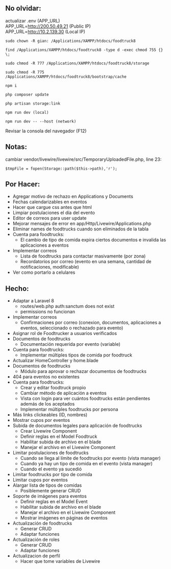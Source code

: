 ## No olvidar:
actualizar .env (APP_URL)  
    APP_URL=http://200.50.49.21 (Public IP)  
    APP_URL=http://10.2.139.30 (Local IP)  

```
sudo chown -R gian: /Applications/XAMPP/htdocs/foodtruck8
```
```
find /Applications/XAMPP/htdocs/foodtruck8 -type d -exec chmod 755 {} \;
```
```
sudo chmod -R 777 /Applications/XAMPP/htdocs/foodtruck8/storage
```
```
sudo chmod -R 775 /Applications/XAMPP/htdocs/foodtruck8/bootstrap/cache
```

```
npm i
```
```
php composer update
```
```
php artisan storage:link
```
```
npm run dev (local)
```
```
npm run dev -- --host (network)
```

Revisar la consola del navegador (F12)
## Notas:
cambiar vendor/livewire/livewire/src/TemporaryUploadedFile.php, line 23:

```
$tmpFile = fopen(Storage::path($this->path),'r');
```

## Por Hacer:
- Agregar motivo de rechazo en Applications y Documents
- Fechas calendarizables en eventos
- Hacer que cargue css antes que html
- Limpiar postulaciones el día del evento
- Editor de correos para user update
- Mejorar mensajes de error en app/Http/Livewire/Applications.php
- Eliminar names de foodtrucks cuando son eliminados de la tabla
- Cuenta para foodtrucks:
	- El cambio de tipo de comida expira ciertos documentos e invalida las aplicaciones a eventos
- Implementar correos
	- Lista de foodtrucks para contactar masivamente (por zona)
	- Recordatorios por correo (evento en una semana, cantidad de notificaciones, modificable)
- Ver como portarlo a celulares

## Hecho:
- Adaptar a Laravel 8
    - routes/web.php auth:sanctum does not exist
    - permissions no funcionan
- Implementar correos
    - Confirmaciones por correo (conexion, documentos, aplicaciones a eventos, seleccionado o rechazado para evento)
- Asignar rol de Foodtrucker a usuarios verificados
- Documentos de foodtrucks
    - Documentación requerida por evento (variable)
- Cuenta para foodtrucks:
    - Implementar múltiples tipos de comida por foodtruck
- Actualizar HomeController y home.blade
- Documentos de foodtrucks
    - Módulo para aprovar o rechazar documentos de foodtrucks
- 404 para eventos no existentes
- Cuenta para foodtrucks:
    - Crear y editar foodtruck propio
    - Cambiar método de aplicación a eventos
    - Vista con login para ver cuántos foodtrucks están pendientes además de los aceptados
    - Implementar múltiples foodtrucks por persona
- Más links clickeables (ID, nombres)
- Mostrar cupos por eventos
- Subida de documentos legales para aplicación de foodtrucks
    - Crear Livewire Component
    - Definir reglas en el Model Foodtruck
    - Habilitar subida de archivo en el blade
    - Manejar el archivo en el Livewire Component
- Limitar postulaciones de foodtrucks
    - Cuando se llega al límite de foodtrucks por evento (vista manager)
    - Cuando ya hay un tipo de comida en el evento (vista manager)
    - Cuando el evento ya sucedió
- Limitar foodtrucks por tipo de comida
- Limitar cupos por eventos
- Alargar lista de tipos de comidas
    - Posiblemente generar CRUD
- Soporte de imágenes para eventos
    - Definir reglas en el Model Event
    - Habilitar subida de archivo en el blade
    - Manejar el archivo en el Livewire Component
    - Mostrar imágenes en páginas de eventos
- Actualización de foodtrucks
    - Generar CRUD
    - Adaptar funciones
- Actualización de roles
    - Generar CRUD
    - Adaptar funciones
- Actualizacion de perfil
    - Hacer que tome variables de Livewire